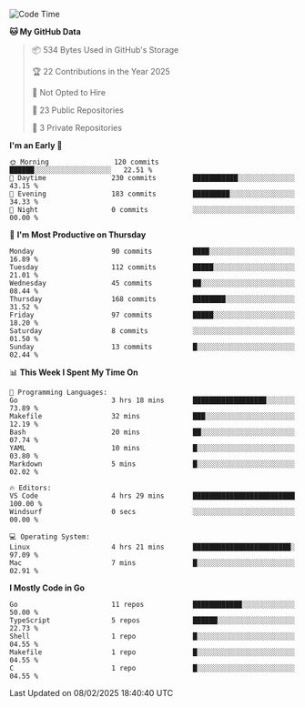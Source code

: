 <!--START_SECTION:waka-->
![Code Time](http://img.shields.io/badge/Code%20Time-1%2C105%20hrs%203%20mins-blue)

**🐱 My GitHub Data** 

> 📦 534 Bytes Used in GitHub's Storage 
 > 
> 🏆 22 Contributions in the Year 2025
 > 
> 🚫 Not Opted to Hire
 > 
> 📜 23 Public Repositories 
 > 
> 🔑 3 Private Repositories 
 > 
**I'm an Early 🐤** 

```text
🌞 Morning                120 commits         ██████░░░░░░░░░░░░░░░░░░░   22.51 % 
🌆 Daytime                230 commits         ███████████░░░░░░░░░░░░░░   43.15 % 
🌃 Evening                183 commits         █████████░░░░░░░░░░░░░░░░   34.33 % 
🌙 Night                  0 commits           ░░░░░░░░░░░░░░░░░░░░░░░░░   00.00 % 
```
📅 **I'm Most Productive on Thursday** 

```text
Monday                   90 commits          ████░░░░░░░░░░░░░░░░░░░░░   16.89 % 
Tuesday                  112 commits         █████░░░░░░░░░░░░░░░░░░░░   21.01 % 
Wednesday                45 commits          ██░░░░░░░░░░░░░░░░░░░░░░░   08.44 % 
Thursday                 168 commits         ████████░░░░░░░░░░░░░░░░░   31.52 % 
Friday                   97 commits          █████░░░░░░░░░░░░░░░░░░░░   18.20 % 
Saturday                 8 commits           ░░░░░░░░░░░░░░░░░░░░░░░░░   01.50 % 
Sunday                   13 commits          █░░░░░░░░░░░░░░░░░░░░░░░░   02.44 % 
```


📊 **This Week I Spent My Time On** 

```text
💬 Programming Languages: 
Go                       3 hrs 18 mins       ██████████████████░░░░░░░   73.89 % 
Makefile                 32 mins             ███░░░░░░░░░░░░░░░░░░░░░░   12.19 % 
Bash                     20 mins             ██░░░░░░░░░░░░░░░░░░░░░░░   07.74 % 
YAML                     10 mins             █░░░░░░░░░░░░░░░░░░░░░░░░   03.80 % 
Markdown                 5 mins              █░░░░░░░░░░░░░░░░░░░░░░░░   02.02 % 

🔥 Editors: 
VS Code                  4 hrs 29 mins       █████████████████████████   100.00 % 
Windsurf                 0 secs              ░░░░░░░░░░░░░░░░░░░░░░░░░   00.00 % 

💻 Operating System: 
Linux                    4 hrs 21 mins       ████████████████████████░   97.09 % 
Mac                      7 mins              █░░░░░░░░░░░░░░░░░░░░░░░░   02.91 % 
```

**I Mostly Code in Go** 

```text
Go                       11 repos            ████████████░░░░░░░░░░░░░   50.00 % 
TypeScript               5 repos             ██████░░░░░░░░░░░░░░░░░░░   22.73 % 
Shell                    1 repo              █░░░░░░░░░░░░░░░░░░░░░░░░   04.55 % 
Makefile                 1 repo              █░░░░░░░░░░░░░░░░░░░░░░░░   04.55 % 
C                        1 repo              █░░░░░░░░░░░░░░░░░░░░░░░░   04.55 % 
```




 Last Updated on 08/02/2025 18:40:40 UTC
<!--END_SECTION:waka-->
